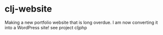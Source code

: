 # clj-website
Making a new portfolio website that is long overdue.
I am now converting it into a WordPress site! see 
project cljphp

